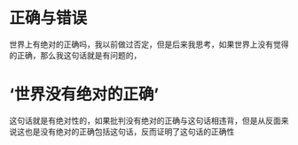 # 正确与错误
世界上有绝对的正确吗，我以前做过否定，但是后来我思考，如果世界上没有觉得的正确，那么我这句话就是有问题的，

# ‘世界没有绝对的正确’
这句话就是有绝对性的，如果批判没有绝对的正确与这句话相违背，但是从反面来说这也是没有绝对的正确包括这句话，反而证明了这句话的正确性